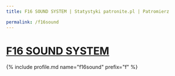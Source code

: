 ```yaml
---
title: F16 SOUND SYSTEM | Statystyki patronite.pl | Patromierz

permalink: /f16sound
---
```


# [F16 SOUND SYSTEM](https://patronite.pl/f16sound)

{% include profile.md name="f16sound" prefix="f" %}
